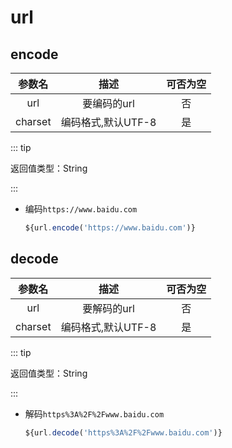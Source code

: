 # url

## encode

| 参数名  |        描述        | 可否为空 |
| :-----: | :----------------: | :------: |
|   url   |    要编码的url     |    否    |
| charset | 编码格式,默认UTF-8 |    是    |

::: tip 

返回值类型：String

:::


- 编码`https://www.baidu.com`

  ```javascript
  ${url.encode('https://www.baidu.com')}
  ```

## decode

| 参数名  |        描述        | 可否为空 |
| :-----: | :----------------: | :------: |
|   url   |    要解码的url     |    否    |
| charset | 编码格式,默认UTF-8 |    是    |

::: tip 

返回值类型：String

:::


- 解码`https%3A%2F%2Fwww.baidu.com`

  ```javascript
  ${url.decode('https%3A%2F%2Fwww.baidu.com')}
  ```

